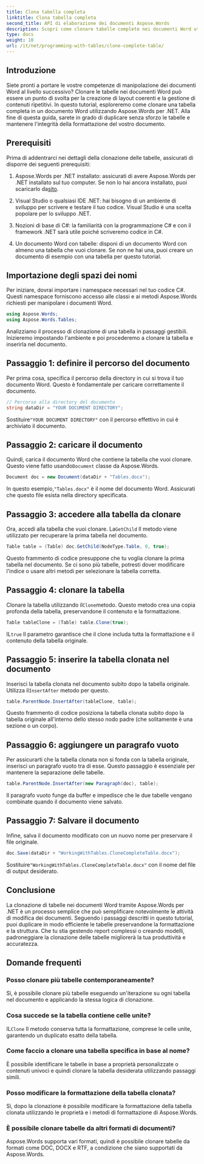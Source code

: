```yaml
---
title: Clona tabella completa
linktitle: Clona tabella completa
second_title: API di elaborazione dei documenti Aspose.Words
description: Scopri come clonare tabelle complete nei documenti Word utilizzando Aspose.Words per .NET con questo tutorial dettagliato e passo dopo passo.
type: docs
weight: 10
url: /it/net/programming-with-tables/clone-complete-table/
---
```

## Introduzione

Siete pronti a portare le vostre competenze di manipolazione dei documenti Word al livello successivo? Clonare le tabelle nei documenti Word può essere un punto di svolta per la creazione di layout coerenti e la gestione di contenuti ripetitivi. In questo tutorial, esploreremo come clonare una tabella completa in un documento Word utilizzando Aspose.Words per .NET. Alla fine di questa guida, sarete in grado di duplicare senza sforzo le tabelle e mantenere l'integrità della formattazione del vostro documento.

## Prerequisiti

Prima di addentrarci nei dettagli della clonazione delle tabelle, assicurati di disporre dei seguenti prerequisiti:

1. Aspose.Words per .NET installato: assicurati di avere Aspose.Words per .NET installato sul tuo computer. Se non lo hai ancora installato, puoi scaricarlo da[sito](https://releases.aspose.com/words/net/).

2. Visual Studio o qualsiasi IDE .NET: hai bisogno di un ambiente di sviluppo per scrivere e testare il tuo codice. Visual Studio è una scelta popolare per lo sviluppo .NET.

3. Nozioni di base di C#: la familiarità con la programmazione C# e con il framework .NET sarà utile poiché scriveremo codice in C#.

4. Un documento Word con tabelle: disponi di un documento Word con almeno una tabella che vuoi clonare. Se non ne hai una, puoi creare un documento di esempio con una tabella per questo tutorial.

## Importazione degli spazi dei nomi

Per iniziare, dovrai importare i namespace necessari nel tuo codice C#. Questi namespace forniscono accesso alle classi e ai metodi Aspose.Words richiesti per manipolare i documenti Word.

```csharp
using Aspose.Words;
using Aspose.Words.Tables;
```

Analizziamo il processo di clonazione di una tabella in passaggi gestibili. Inizieremo impostando l'ambiente e poi procederemo a clonare la tabella e inserirla nel documento.

## Passaggio 1: definire il percorso del documento

Per prima cosa, specifica il percorso della directory in cui si trova il tuo documento Word. Questo è fondamentale per caricare correttamente il documento.

```csharp
// Percorso alla directory del documento
string dataDir = "YOUR DOCUMENT DIRECTORY";
```

 Sostituire`"YOUR DOCUMENT DIRECTORY"` con il percorso effettivo in cui è archiviato il documento.

## Passaggio 2: caricare il documento

 Quindi, carica il documento Word che contiene la tabella che vuoi clonare. Questo viene fatto usando`Document` classe da Aspose.Words.

```csharp
Document doc = new Document(dataDir + "Tables.docx");
```

 In questo esempio,`"Tables.docx"` è il nome del documento Word. Assicurati che questo file esista nella directory specificata.

## Passaggio 3: accedere alla tabella da clonare

 Ora, accedi alla tabella che vuoi clonare. La`GetChild` Il metodo viene utilizzato per recuperare la prima tabella nel documento.

```csharp
Table table = (Table) doc.GetChild(NodeType.Table, 0, true);
```

Questo frammento di codice presuppone che tu voglia clonare la prima tabella nel documento. Se ci sono più tabelle, potresti dover modificare l'indice o usare altri metodi per selezionare la tabella corretta.

## Passaggio 4: clonare la tabella

 Clonare la tabella utilizzando il`Clone`metodo. Questo metodo crea una copia profonda della tabella, preservandone il contenuto e la formattazione.

```csharp
Table tableClone = (Table) table.Clone(true);
```

IL`true` Il parametro garantisce che il clone includa tutta la formattazione e il contenuto della tabella originale.

## Passaggio 5: inserire la tabella clonata nel documento

 Inserisci la tabella clonata nel documento subito dopo la tabella originale. Utilizza il`InsertAfter` metodo per questo.

```csharp
table.ParentNode.InsertAfter(tableClone, table);
```

Questo frammento di codice posiziona la tabella clonata subito dopo la tabella originale all'interno dello stesso nodo padre (che solitamente è una sezione o un corpo).

## Passaggio 6: aggiungere un paragrafo vuoto

Per assicurarti che la tabella clonata non si fonda con la tabella originale, inserisci un paragrafo vuoto tra di esse. Questo passaggio è essenziale per mantenere la separazione delle tabelle.

```csharp
table.ParentNode.InsertAfter(new Paragraph(doc), table);
```

Il paragrafo vuoto funge da buffer e impedisce che le due tabelle vengano combinate quando il documento viene salvato.

## Passaggio 7: Salvare il documento

Infine, salva il documento modificato con un nuovo nome per preservare il file originale.

```csharp
doc.Save(dataDir + "WorkingWithTables.CloneCompleteTable.docx");
```

 Sostituire`"WorkingWithTables.CloneCompleteTable.docx"` con il nome del file di output desiderato.

## Conclusione

La clonazione di tabelle nei documenti Word tramite Aspose.Words per .NET è un processo semplice che può semplificare notevolmente le attività di modifica dei documenti. Seguendo i passaggi descritti in questo tutorial, puoi duplicare in modo efficiente le tabelle preservandone la formattazione e la struttura. Che tu stia gestendo report complessi o creando modelli, padroneggiare la clonazione delle tabelle migliorerà la tua produttività e accuratezza.

## Domande frequenti

### Posso clonare più tabelle contemporaneamente?
Sì, è possibile clonare più tabelle eseguendo un'iterazione su ogni tabella nel documento e applicando la stessa logica di clonazione.

### Cosa succede se la tabella contiene celle unite?
IL`Clone` Il metodo conserva tutta la formattazione, comprese le celle unite, garantendo un duplicato esatto della tabella.

### Come faccio a clonare una tabella specifica in base al nome?
È possibile identificare le tabelle in base a proprietà personalizzate o contenuti univoci e quindi clonare la tabella desiderata utilizzando passaggi simili.

### Posso modificare la formattazione della tabella clonata?
Sì, dopo la clonazione è possibile modificare la formattazione della tabella clonata utilizzando le proprietà e i metodi di formattazione di Aspose.Words.

### È possibile clonare tabelle da altri formati di documenti?
Aspose.Words supporta vari formati, quindi è possibile clonare tabelle da formati come DOC, DOCX e RTF, a condizione che siano supportati da Aspose.Words.